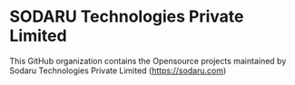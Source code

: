 # SODARU Technologies Private Limited

This GitHub organization contains the Opensource projects maintained by Sodaru Technologies Private Limited (https://sodaru.com) 

